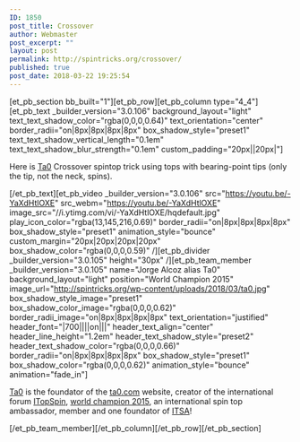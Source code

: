 ```yaml
---
ID: 1850
post_title: Crossover
author: Webmaster
post_excerpt: ""
layout: post
permalink: http://spintricks.org/crossover/
published: true
post_date: 2018-03-22 19:25:54
---
```

[et_pb_section bb_built="1"][et_pb_row][et_pb_column type="4_4"][et_pb_text _builder_version="3.0.106" background_layout="light" text_text_shadow_color="rgba(0,0,0,0.64)" text_orientation="center" border_radii="on|8px|8px|8px|8px" box_shadow_style="preset1" text_text_shadow_vertical_length="0.1em" text_text_shadow_blur_strength="0.1em" custom_padding="20px||20px|"]

Here is <a href="/category/spinners/ta0">Ta0</a> Crossover spintop trick using tops with bearing-point tips (only the tip, not the neck, spins).

[/et_pb_text][et_pb_video _builder_version="3.0.106" src="https://youtu.be/-YaXdHtlOXE" src_webm="https://youtu.be/-YaXdHtlOXE" image_src="//i.ytimg.com/vi/-YaXdHtlOXE/hqdefault.jpg" play_icon_color="rgba(13,145,216,0.69)" border_radii="on|8px|8px|8px|8px" box_shadow_style="preset1" animation_style="bounce" custom_margin="20px|20px|20px|20px" box_shadow_color="rgba(0,0,0,0.59)" /][et_pb_divider _builder_version="3.0.105" height="30px" /][et_pb_team_member _builder_version="3.0.105" name="Jorge Alcoz alias Ta0" background_layout="light" position="World Champion 2015" image_url="http://spintricks.org/wp-content/uploads/2018/03/ta0.jpg" box_shadow_style_image="preset1" box_shadow_color_image="rgba(0,0,0,0.62)" border_radii_image="on|8px|8px|8px|8px" text_orientation="justified" header_font="|700||||on|||" header_text_align="center" header_line_height="1.2em" header_text_shadow_style="preset2" header_text_shadow_color="rgba(0,0,0,0.66)" border_radii="on|8px|8px|8px|8px" box_shadow_style="preset1" box_shadow_color="rgba(0,0,0,0.62)" animation_style="bounce" animation="fade_in"]

<a href="/tag/ta0">Ta0</a> is the foundator of the <a href="http://ta0.com">ta0.com</a> website, creator of the international forum <a href="http://ta0.com/forum">ITopSpin</a>, <a href="/worlds2015">world champion 2015</a>, an international spin top ambassador, member and one foundator of <a href="http://spintricks.org/international-top-spinners-association/">ITSA</a>!

[/et_pb_team_member][/et_pb_column][/et_pb_row][/et_pb_section]
